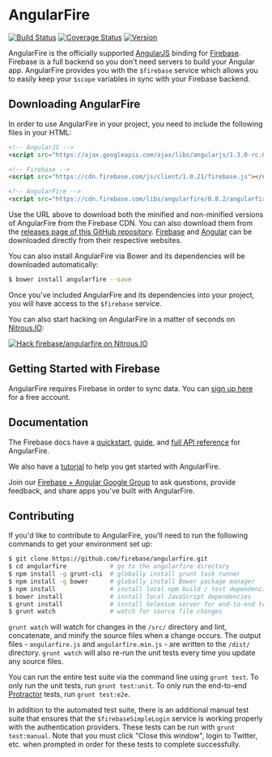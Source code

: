 
# AngularFire

[![Build Status](https://travis-ci.org/firebase/angularfire.svg?branch=master)](https://travis-ci.org/firebase/angularfire)
[![Coverage Status](https://img.shields.io/coveralls/firebase/angularfire.svg)](https://coveralls.io/r/firebase/angularfire)
[![Version](https://badge.fury.io/gh/firebase%2Fangularfire.svg)](http://badge.fury.io/gh/firebase%2Fangularfire)

AngularFire is the officially supported [AngularJS](http://angularjs.org/) binding for
[Firebase](http://www.firebase.com/?utm_medium=web&utm_source=angularfire). Firebase is a full
backend so you don't need servers to build your Angular app. AngularFire provides you with the
`$firebase` service which allows you to easily keep your `$scope` variables in sync with your
Firebase backend.


## Downloading AngularFire

In order to use AngularFire in your project, you need to include the following files in your HTML:

```html
<!-- AngularJS -->
<script src="https://ajax.googleapis.com/ajax/libs/angularjs/1.3.0-rc.0/angular.min.js"></script>

<!-- Firebase -->
<script src="https://cdn.firebase.com/js/client/1.0.21/firebase.js"></script>

<!-- AngularFire -->
<script src="https://cdn.firebase.com/libs/angularfire/0.8.2/angularfire.min.js"></script>
```

Use the URL above to download both the minified and non-minified versions of AngularFire from the
Firebase CDN. You can also download them from the
[releases page of this GitHub repository](https://github.com/firebase/angularfire/releases).
[Firebase](https://www.firebase.com/docs/web/quickstart.html?utm_medium=web&utm_source=angularfire) and
[Angular](https://angularjs.org/) can be downloaded directly from their respective websites.

You can also install AngularFire via Bower and its dependencies will be downloaded automatically:

```bash
$ bower install angularfire --save
```

Once you've included AngularFire and its dependencies into your project, you will have access to
the `$firebase` service.

You can also start hacking on AngularFire in a matter of seconds on
[Nitrous.IO](https://www.nitrous.io/?utm_source=github.com&utm_campaign=angularfire&utm_medium=hackonnitrous):

[![Hack firebase/angularfire on
Nitrous.IO](https://d3o0mnbgv6k92a.cloudfront.net/assets/hack-l-v1-3cc067e71372f6045e1949af9d96095b.png)](https://www.nitrous.io/hack_button?source=embed&runtime=nodejs&repo=firebase%2Fangularfire&file_to_open=README.md)


## Getting Started with Firebase

AngularFire requires Firebase in order to sync data. You can
[sign up here](https://www.firebase.com/signup/?utm_medium=web&utm_source=angularfire) for a free
account.


## Documentation

The Firebase docs have a [quickstart](https://www.firebase.com/docs/web/bindings/angular/quickstart.html?utm_medium=web&utm_source=angularfire),
[guide](https://www.firebase.com/docs/web/bindings/angular/guide.html?utm_medium=web&utm_source=angularfire),
and [full API reference](https://www.firebase.com/docs/web/bindings/angular/api.html?utm_medium=web&utm_source=angularfire)
for AngularFire.

We also have a [tutorial](https://www.firebase.com/tutorial/#tutorial/angular/0?utm_medium=web&utm_source=angularfire)
to help you get started with AngularFire.

Join our [Firebase + Angular Google Group](https://groups.google.com/forum/#!forum/firebase-angular)
to ask questions, provide feedback, and share apps you've built with AngularFire.


## Contributing

If you'd like to contribute to AngularFire, you'll need to run the following commands to get your
environment set up:

```bash
$ git clone https://github.com/firebase/angularfire.git
$ cd angularfire            # go to the angularfire directory
$ npm install -g grunt-cli  # globally install grunt task runner
$ npm install -g bower      # globally install Bower package manager
$ npm install               # install local npm build / test dependencies
$ bower install             # install local JavaScript dependencies
$ grunt install             # install Selenium server for end-to-end tests
$ grunt watch               # watch for source file changes
```

`grunt watch` will watch for changes in the `/src/` directory and lint, concatenate, and minify the
source files when a change occurs. The output files - `angularfire.js` and `angularfire.min.js` -
are written to the `/dist/` directory. `grunt watch` will also re-run the unit tests every time you
update any source files.

You can run the entire test suite via the command line using `grunt test`. To only run the unit
tests, run `grunt test:unit`. To only run the end-to-end [Protractor](https://github.com/angular/protractor/)
tests, run `grunt test:e2e`.

In addition to the automated test suite, there is an additional manual test suite that ensures that
the `$firebaseSimpleLogin` service is working properly with the authentication providers. These tests
can be run with `grunt test:manual`. Note that you must click "Close this window", login to Twitter,
etc. when prompted in order for these tests to complete successfully.
